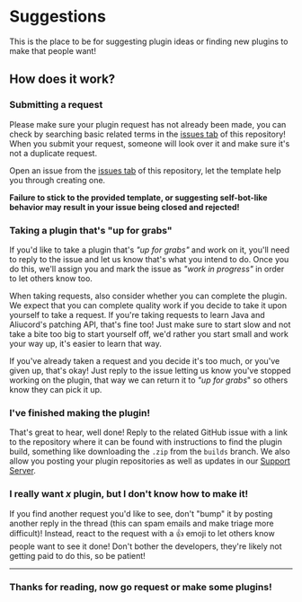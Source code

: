 # Suggestions

This is the place to be for suggesting plugin ideas or finding new plugins to make that people want!

## How does it work?

### Submitting a request

Please make sure your plugin request has not already been made, you can check by searching basic related terms in the [issues tab](https://github.com/Aliucord/plugin-requests/issues) of this repository! When you submit your request, someone will look over it and make sure it's not a duplicate request.

Open an issue from the [issues tab](https://github.com/Aliucord/plugin-requests/issues) of this repository, let the template help you through creating one.

**Failure to stick to the provided template, or suggesting self-bot-like behavior may result in your issue being closed and rejected!**

### Taking a plugin that's "up for grabs"

If you'd like to take a plugin that's _"up for grabs"_ and work on it, you'll need to reply to the issue and let us know that's what you intend to do. Once you do this, we'll assign you and mark the issue as _"work in progress"_ in order to let others know too.

When taking requests, also consider whether you can complete the plugin. We expect that you can complete quality work if you decide to take it upon yourself to take a request. If you're taking requests to learn Java and Aliucord's patching API, that's fine too! Just make sure to start slow and not take a bite too big to start yourself off, we'd rather you start small and work your way up, it's easier to learn that way.

If you've already taken a request and you decide it's too much, or you've given up, that's okay! Just reply to the issue letting us know you've stopped working on the plugin, that way we can return it to _"up for grabs_" so others know they can pick it up.

### I've finished making the plugin!

That's great to hear, well done! Reply to the related GitHub issue with a link to the repository where it can be found with instructions to find the plugin build, something like downloading the `.zip` from the `builds` branch. We also allow you posting your plugin repositories as well as updates in our [Support Server](https://discord.gg/EsNDvBaHVU).

### I really want _x_ plugin, but I don't know how to make it!

If you find another request you'd like to see, don't "bump" it by posting another reply in the thread (this can spam emails and make triage more difficult)! Instead, react to the request with a 👍 emoji to let others know people want to see it done! Don't bother the developers, they're likely not getting paid to do this, so be patient!

---

### Thanks for reading, now go request or make some plugins!
